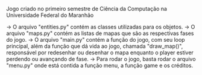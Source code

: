 Jogo criado no primeiro semestre de Ciência da Computação na Universidade Federal do Maranhão

-> O arquivo "entities.py" contém as classes utilizadas para os objetos.
-> O arquivo "maps.py" contém as listas de mapas que são as respectivas fases do jogo.
-> O arquivo "main.py" contém a função do jogo, com seu loop principal, além da função que dá vida ao jogo, chamada "draw_map()", responsável por redesenhar ou desenhar o mapa enquanto o player estiver perdendo ou avançando de fase.
-> Para rodar o jogo, basta rodar o arquivo "menu.py" onde está contida a função menu, a função game e os créditos.
